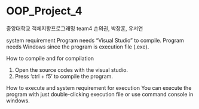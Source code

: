 # OOP_Project_4
중앙대학교 객체지향프로그래밍 team4 손의권, 박창훈, 유서연

<Yacht dice>
system requirement
Program needs “Visual Studio” to compile.
Program needs Windows since the program is execution file (.exe).

How to compile and  for compilation
1.	Open the source codes with the visual studio.
2.	Press ‘ctrl + f5’ to compile the program.

How to execute and system requirement for execution
You can execute the program with just double-clicking execution file or use command console in windows. 

